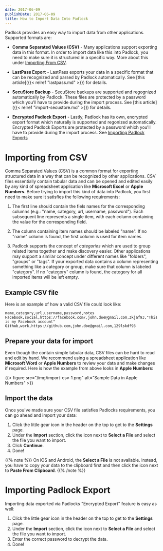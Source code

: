 ```yaml
---
date: 2017-06-09
publishDate: 2017-06-09
title: How to Import Data Into Padlock
---
```


Padlock provides an easy way to import data from other applications. Supported formats are:

- **Comma Separated Values (CSV)** - Many applications support exporting data in this format. In order to import
    data like this into Padlock, you need to make sure it is structured in a specific way.
    More about this under [Importing From CSV](#importing-from-csv).

- **LastPass Export** - LastPass exports your data in a specific format that can be recognized and parsed
    by Padlock automatically. See [this article]({{< relref "lastpass.md" >}}) for details.

- **SecuStore Backup** - SecuStore backups are supported and regognized automatically by Padlock. These files
    are protected by a password which you'll have to provide during the import process.
    See [this article]({{< relref "import-secustore.md" >}}) for details.

- **Encrypted Padlock Export** - Lastly, Padlock has its own, encrypted export format which naturally is
    supported and regonized automatically. Encrypted Padlock Exports are protected by a password which you'll
    have to provide during the import process. See [Importing Padlock Exports](#importing-padlock-export)

# Importing from CSV

[Comma Separated Values (CSV)](https://en.wikipedia.org/wiki/Comma-separated_values) is a common format for exporting
structured data in a way that can be recognized by other applications. CSV files essentially contain tabular
data and can be opened and edited easily by any kind of spreadsheet application like **Microsoft Excel** or **Apple
Numbers**. Before trying to import this kind of data into Padlock, you first need to make sure it satisfies the
following requirements:

1. The first line should contain the fiels names for the corresponding columns (e.g.: "name, category, url, username,
    password"). Each subsequent line represents a single item, with each column containing the value for the
    corresponding field.

2. The column containing item names should be labeled "name". If no "name" column is found, the first column is
    used for item names.

3. Padlock supports the concept of *categories* which are used to group related items together and make discovery
    easier. Other applications may support a similar concept under different names like "folders", "groups" or "tags".
    If your exported data contains a column representing something like a category or group, make sure that column
    is labeled "category". If no "category" column is found, the category for all imported items will be left
    empty.

## Example CSV file

Here is an example of how a valid CSV file could look like:

    name,category,url,username,password,notes
    Facebook,social,https://facebook.com/,john.doe@gmail.com,3kjaf93,"This is my Facebook account"
    Github,work,https://github.com,john.doe@gmail.com,129lskdf93

## Prepare your data for import

Even though the contain simple tabular data, CSV files can be hard to read and edit by hand. We recommend
using a spreadsheet application like **Microsoft Word** or **Apple Numbers** to review your data and make
changes if required. Here is how the example from above looks in **Apple Numbers**:

{{< figure src="/img/import-csv-1.png" alt="Sample Data in Apple Numbers" >}}

## Import the data

Once you've made sure your CSV file satisfies Padlocks requirements, you can go ahead and import your data:

1. Click the little gear icon in the header on the top to get to the **Settings** page.
2. Under the **Import** section, click the icon next to **Select a File** and select the file you want to import.
3. Click **Continue**.
4. Done!

{{% note %}}
On iOS and Android, the **Select a File** is not available. Instead, you have to copy your data to the clipboard
first and then click the icon next to **Paste From Clipboard**.
{{% /note %}}

# Importing Padlock Export

Importing data exported via Padlocks "Encrypted Export" feature is easy as well:

1. Click the little gear icon in the header on the top to get to the **Settings** page.
2. Under the **Import** section, click the icon next to **Select a File** and select the file you want to import.
3. Enter the correct password to decrypt the data.
4. Done!
